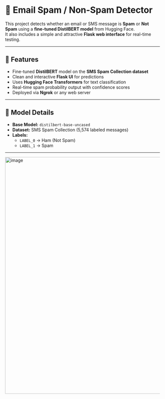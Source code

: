 # 📧 Email Spam / Non-Spam Detector

This project detects whether an email or SMS message is **Spam** or **Not Spam** using a **fine-tuned DistilBERT model** from Hugging Face.  
It also includes a simple and attractive **Flask web interface** for real-time testing.

---

## 🚀 Features

- Fine-tuned **DistilBERT** model on the **SMS Spam Collection dataset**
- Clean and interactive **Flask UI** for predictions
- Uses **Hugging Face Transformers** for text classification
- Real-time spam probability output with confidence scores
- Deployed via **Ngrok** or any web server

---

## 🧠 Model Details

- **Base Model:** `distilbert-base-uncased`
- **Dataset:** SMS Spam Collection (5,574 labeled messages)
- **Labels:**  
  - `LABEL_0` → Ham (Not Spam)  
  - `LABEL_1` → Spam

---
<img width="1366" height="768" alt="image" src="https://github.com/user-attachments/assets/b9a66901-315c-4736-9d58-e92e6120fa22" />

